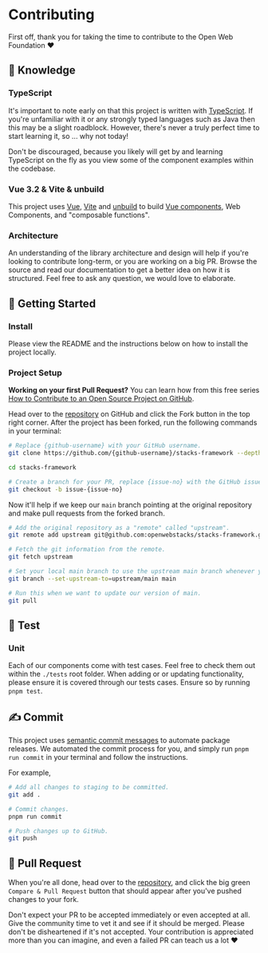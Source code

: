 # Contributing

First off, thank you for taking the time to contribute to the Open Web Foundation ❤️

## 💭 Knowledge

### TypeScript

It's important to note early on that this project is written with [TypeScript][typescript]. If you're unfamiliar with it or any strongly typed languages such as Java then this may be a slight roadblock. However, there's never a truly perfect time to start learning it, so ... why not today!

Don't be discouraged, because you likely will get by and learning TypeScript on the fly as you view some of the component examples within the codebase.

### Vue 3.2 & Vite & unbuild

This project uses [Vue][vue], [Vite][vite] and [unbuild][unbuild] to build [Vue components][vue-components], Web Components, and "composable functions".

### Architecture

An understanding of the library architecture and design will help if you're looking to contribute long-term, or you are working on a big PR. Browse the source and read our documentation to get a better idea on how it is structured. Feel free to ask any question, we would love to elaborate.

## 🎒 Getting Started

### Install

Please view the README and the instructions below on how to install the project locally.

### Project Setup

**Working on your first Pull Request?** You can learn how from this free series [How to Contribute to an Open Source Project on GitHub][pr-beginner-series].

Head over to the [repository][stacks-framework] on GitHub and click the Fork button in the top right corner. After the project has been forked, run the following commands in your terminal:

```bash
# Replace {github-username} with your GitHub username.
git clone https://github.com/{github-username}/stacks-framework --depth=1

cd stacks-framework

# Create a branch for your PR, replace {issue-no} with the GitHub issue number.
git checkout -b issue-{issue-no}
```

Now it'll help if we keep our `main` branch pointing at the original repository and make
pull requests from the forked branch.

```bash
# Add the original repository as a "remote" called "upstream".
git remote add upstream git@github.com:openwebstacks/stacks-framework.git

# Fetch the git information from the remote.
git fetch upstream

# Set your local main branch to use the upstream main branch whenever you run `git pull`.
git branch --set-upstream-to=upstream/main main

# Run this when we want to update our version of main.
git pull
```

## 🧪 Test

### Unit

Each of our components come with test cases. Feel free to check them out within the `./tests` root folder. When adding or or updating functionality, please ensure it is covered through our tests cases. Ensure so by running `pnpm test`.

## ✍️ Commit

This project uses [semantic commit messages][semantic-commit-style] to automate package releases. We automated the commit process for you, and simply run `pnpm run commit` in your terminal and follow the instructions.

For example,

```bash
# Add all changes to staging to be committed.
git add .

# Commit changes.
pnpm run commit

# Push changes up to GitHub.
git push
```

## 🎉 Pull Request

When you're all done, head over to the [repository][stacks-framework], and click the big green
`Compare & Pull Request` button that should appear after you've pushed changes to your fork.

Don't expect your PR to be accepted immediately or even accepted at all. Give the community time to
vet it and see if it should be merged. Please don't be disheartened if it's not accepted. Your
contribution is appreciated more than you can imagine, and even a failed PR can teach us a lot ❤️

[typescript]: https://www.typescriptlang.org
[vue]: https://vuejs.org/
[vite]: https://vitejs.dev/
[unbuild]: https://github.com/unjs/unbuild
[vitebook]: https://vitebook.dev/
[vue-components]: https://vuejs.org/guide/essentials/component-basics.html
[stacks-framework]: https://github.com/openwebstacks/stacks-framework
[semantic-commit-style]: https://gist.github.com/joshbuchea/6f47e86d2510bce28f8e7f42ae84c716
[pr-beginner-series]: https://app.egghead.io/courses/how-to-contribute-to-an-open-source-project-on-github
